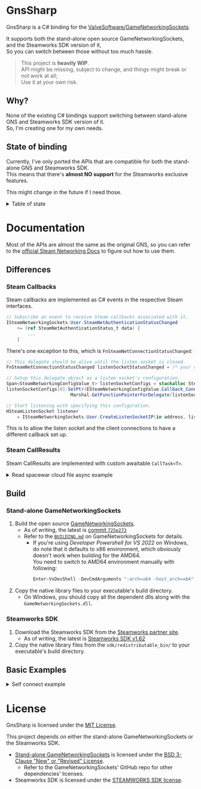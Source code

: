 # GnsSharp

GnsSharp is a C# binding for the [ValveSoftware/GameNetworkingSockets](https://github.com/ValveSoftware/GameNetworkingSockets).

It supports both the stand-alone open source GameNetworkingSockets, and the Steamworks SDK version of it,\
So you can switch between those without too much hassle.

> This project is **heavily WIP**.\
> API might be missing, subject to change, and things might break or not work at all;\
> Use it at your own risk.

## Why?

None of the existing C# bindings support switching between stand-alone GNS and Steamworks SDK version of it.\
So, I'm creating one for my own needs.

## State of binding

Currently, I've only ported the APIs that are compatible for both the stand-alone GNS and Steamworks SDK.\
This means that there's **almost NO support** for the Steamworks exclusive features.

This might change in the future if I need those.

<details>
    <summary>Table of state</summary>

| Interfaces          | Ported? | Interfaces              | Ported? |
|---------------------|---------|-------------------------|---------|
| ISteamApps               | ❌ | ISteamNetworking        | ❌ |
| ISteamAppTicket          | ❌ | ISteamNetworkingSockets | ✔ |
| ISteamClient             | ❌ | ISteamNetworkingUtils   | ✔ |
| ISteamController         | ❌ | ISteamRemotePlay        | ❌ |
| ISteamFriends            | ✔ | ISteamRemoteStorage     | ✔ |
| ISteamGameCoordinator    | ❌ | ISteamScreenshots       | ❌ |
| ISteamGameServer         | ❌ | ISteamTimeline          | ❌ |
| ISteamGameServerStats    | ❌ | ISteamUGC               | ❌ |
| ISteamHTMLSurface        | ❌ | ISteamUser              | ✔ |
| ISteamHTTP               | ❌ | ISteamUserStats         | ❌ |
| ISteamInput              | ❌ | ISteamUtils             | ✔ |
| ISteamInventory          | ❌ | ISteamVideo             | ❌ |
| ISteamMatchmaking        | ✔ | SteamEncryptedAppTicket | ❌ |
| ISteamMatchmakingServers | ❌ | steam_api               | ✔ |
| ISteamMusic              | ❌ | steam_gameserver        | ✔ |
| ISteamMusicRemote        | ❌ | GameNetworkingSockets   | ✔ |
</details>

# Documentation

Most of the APIs are almost the same as the original GNS, so you can refer to the [official Steam Networking Docs](https://partner.steamgames.com/doc/features/multiplayer/networking) to figure out how to use them.

## Differences

### Steam Callbacks

Steam callbacks are implemented as C# events in the respective Steam interfaces.

```cs
// Subscribe an event to receive Steam callbacks associated with it.
ISteamNetworkingSockets.User.SteamNetAuthenticationStatusChanged
    += (ref SteamNetAuthenticationStatus_t data) {
        ...
    }
```

There's one exception to this, which is `FnSteamNetConnectionStatusChanged`:

```cs
// This delegate should be alive until the listen socket is closed.
FnSteamNetConnectionStatusChanged listenSocketStatusChanged = /* your callback handler */;

// Setup this delegate object as a listen socket's configuration.
Span<SteamNetworkingConfigValue_t> listenSocketConfigs = stackalloc SteamNetworkingConfigValue_t[1];
listenSocketConfigs[0].SetPtr(ESteamNetworkingConfigValue.Callback_ConnectionStatusChanged,
                        Marshal.GetFunctionPointerForDelegate(listenSocketStatusChanged));

// Start listening with specifying this configuration.
HSteamListenSocket listener
    = ISteamNetworkingSockets.User.CreateListenSocketIP(in address, listenSocketConfigs);
```

This is to allow the listen socket and the client connections to have a different callback set up.

### Steam CallResults

Steam CallResults are implemented with custom awaitable `CallTask<T>`.

<details>
    <summary>Read spacewar cloud file async example</summary>

```cs
async Task ReadSpacewarCloudFileAsync()
{
    string fileName = "message.dat";

    // Assuming properly initialized, and running callback seperately
    var storage = ISteamRemoteStorage.User!;

    // Get the file size first.
    int size = storage.GetFileSize(fileName);
    if (size == 0)
    {
        Console.WriteLine($"File '{fileName}' doesn't exist");
        return;
    }

    Console.WriteLine($"Size of '{fileName}' was {size}");

    // Start reading file asynchronously.
    CallTask<RemoteStorageFileReadAsyncComplete_t>? readTask
        = storage.FileReadAsync(fileName, 0, (uint)size);

    // Skip if failed to start reading file.
    if (readTask == null)
    {
        Console.WriteLine("File read not initiated");
        return;
    }

    // Await for reading to complete.
    RemoteStorageFileReadAsyncComplete_t? complete = await readTask;

    // Skip if reading failed.
    if (!complete.HasValue)
    {
        Console.WriteLine("File read not complete");
        return;
    }
    if (complete.Value.Result != EResult.OK)
    {
        Console.WriteLine($"File read not complete: {complete.Value.Result}");
        return;
    }

    // Allocate buffer to copy the read bytes.
    Span<byte> raw = stackalloc byte[(int)complete.Value.ReadSize];

    // Copy the result to this buffer.
    if (storage.FileReadAsyncComplete(complete.Value.FileReadAsync, raw))
    {
        // Assuming it's a UTF-8 string, print it.
        string str = Encoding.UTF8.GetString(raw);
        Console.WriteLine($"Read string: {str}");
    }
    else
    {
        Console.WriteLine("FileReadAsyncComplete() failed");
    }
}
```
</details>

## Build

### Stand-alone GameNetworkingSockets

1. Build the open source [GameNetworkingSockets](https://github.com/ValveSoftware/GameNetworkingSockets).
    * As of writing, the latest is [commit `725e273`](https://github.com/ValveSoftware/GameNetworkingSockets/tree/725e273c7442bac7a8bc903c0b210b1c15c34d92)
    * Refer to the [`BUILDING.md`](https://github.com/ValveSoftware/GameNetworkingSockets/blob/master/BUILDING.md) on GameNetworkingSockets for details.
        * If you're using *Developer Powershell for VS 2022* on Windows, do note that it defaults to x86 environment, which obviously doesn't work when building for the AMD64.\
          You need to switch to AMD64 environment manually with following:
          ```powershell
          Enter-VsDevShell -DevCmdArguments "-arch=x64 -host_arch=x64" -VsInstallPath "C:/Program Files/Microsoft Visual Studio/2022/Community" -SkipAutomaticLocation
          ```
1. Copy the native library files to your executable's build directory.
    * On Windows, you should copy all the dependent dlls along with the `GameNetworkingSockets.dll`.

### Steamworks SDK

1. Download the Steamworks SDK from the [Steamworks partner site](https://partner.steamgames.com/).
    * As of writing, the latest is [Steamworks SDK v1.62](https://partner.steamgames.com/downloads/steamworks_sdk_162.zip)
1. Copy the native library files from the `sdk/redistributable_bin/` to your executable's build directory.

## Basic Examples

<details>
    <summary>Self connect example</summary>

```cs
using GnsSharp;

using System.Runtime.InteropServices;
using System.Text;

#pragma warning disable CS0162 // Unreachable code (because of `GnsSharpCore.Backend` check)

// Load the native library depending on your platform
string nativeLibraryPath = Path.Join(AppContext.BaseDirectory,
       "GameNetworkingSockets.dll"         /* Open source GNS for Windows */
    // "libGameNetworkingSockets.so"       /* Open source GNS for Linux */
    // "libGameNetworkingSockets.dylib"    /* Open source GNS for macOS */
    // "steam_api64.dll"                   /* Steamworks SDK for Windows (AMD64) */
    // "steam_api.dll"                     /* Steamworks SDK for Windows (x86) */
    // "libsteam_api.so"                   /* Steamworks SDK for Linux */
    // "libsteam_api.dylib"                /* Steamworks SDK for macOS */
);

IntPtr nativeLibrary = NativeLibrary.Load(nativeLibraryPath);

// Initialize GNS or SteamAPI
bool initialized = false;
string? errMsg = null;
if (GnsSharpCore.Backend == GnsSharpCore.BackendKind.OpenSource)
{
    initialized = GameNetworkingSockets.Init(out errMsg);
}
else if (GnsSharpCore.Backend == GnsSharpCore.BackendKind.Steamworks)
{
    // For test environment, write `480` in `steam_appid.txt`, and put it next to your executable.
    // And you must be running Steam client on your PC.
    initialized = (SteamAPI.InitEx(out errMsg) == ESteamAPIInitResult.OK);
}

if (!initialized)
{
    Console.WriteLine(errMsg!);
    throw new Exception(errMsg!);
}

// Run callbacks as a seperate task
CancellationTokenSource cancelTokenSrc = new();
CancellationToken cancelToken = cancelTokenSrc.Token;
Task callbackRunner;

if (GnsSharpCore.Backend == GnsSharpCore.BackendKind.OpenSource)
{
    callbackRunner = Task.Run(async () =>
    {
        while (!cancelToken.IsCancellationRequested)
        {
            ISteamNetworkingSockets.User!.RunCallbacks();
            await Task.Delay(16, cancelToken);
        }
    }, cancelToken);
}
else if (GnsSharpCore.Backend == GnsSharpCore.BackendKind.Steamworks)
{
    callbackRunner = Task.Run(async () =>
    {
        while (!cancelToken.IsCancellationRequested)
        {
            SteamAPI.RunCallbacks();
            await Task.Delay(16, cancelToken);
        }
    }, cancelToken);
}

// Setup the debug output delegate
// (For every callback delegate, including this one,
// it should be stored somewhere safe to prevent it from garbage collected.)
FSteamNetworkingSocketsDebugOutput debugOutput = (ESteamNetworkingSocketsDebugOutputType level, string msg) =>
{
    Console.WriteLine($"[{level}] {msg}");
};

ISteamNetworkingUtils.User!.SetDebugOutputFunction(ESteamNetworkingSocketsDebugOutputType.Everything, debugOutput);

// Setup listen address: IPv6 any address & port 43000
SteamNetworkingIPAddr addr = default;
addr.ParseString("[::]:43000");

int serverClosing = 0;

// Setup listen socket connection status changed callback
FnSteamNetConnectionStatusChanged listenStatusChanged = (ref SteamNetConnectionStatusChangedCallback_t status) =>
{
    switch (status.Info.State)
    {
        case ESteamNetworkingConnectionState.Connecting:
            ISteamNetworkingSockets.User!.AcceptConnection(status.Conn);
            Console.WriteLine("Server has accepted the connection from client!");
            break;

        case ESteamNetworkingConnectionState.ClosedByPeer:
        case ESteamNetworkingConnectionState.ProblemDetectedLocally:
            StringBuilder builder = new();
            builder.Append($"Server: #{status.Conn} disconnected");
            if (status.Info.EndDebug != null)
                builder.Append($": {status.Info.EndDebug}");
            Console.WriteLine(builder.ToString());

            // Server side also need to close the connection to clean up resources
            ISteamNetworkingSockets.User!.CloseConnection(status.Conn, 0, "Server's closing too!", false);

            Interlocked.Exchange(ref serverClosing, 1);
            break;
    }
};

Span<SteamNetworkingConfigValue_t> serverConfigs = stackalloc SteamNetworkingConfigValue_t[1];
serverConfigs[0].SetPtr(ESteamNetworkingConfigValue.Callback_ConnectionStatusChanged,
                        Marshal.GetFunctionPointerForDelegate(listenStatusChanged));

// Server: Start listening
HSteamListenSocket listener = ISteamNetworkingSockets.User!.CreateListenSocketIP(in addr, serverConfigs);

serverConfigs[0].Dispose(); // Dispose config after usage, actually not required unless `SetString()` is used

// On Steam, in order to properly listen, you need to wait for the authentication to complete
if (GnsSharpCore.Backend == GnsSharpCore.BackendKind.Steamworks)
{
    for (int i = 0; ; ++i)
    {
        ESteamNetworkingAvailability avail =
            ISteamNetworkingSockets.User.GetAuthenticationStatus(out SteamNetAuthenticationStatus_t auth);

        if (avail == ESteamNetworkingAvailability.Current)
            break;
        else if (avail == ESteamNetworkingAvailability.Failed)
        {
            Console.WriteLine($"Auth failed: {auth.DebugMsg}");
            throw new Exception(auth.DebugMsg);
        }

        Console.WriteLine($"Waiting for Steam authentication for {i} seconds... ({avail})");

        await Task.Delay(1000);
    }

    Console.WriteLine("Steam authentication succeeded!");
}

// Setup connect address: IPv6 loopback address & port 43000
addr.ParseString("[::1]:43000");

int clientConnected = 0;

// Setup connect client connection status changed callback
FnSteamNetConnectionStatusChanged clientStatusChanged = (ref SteamNetConnectionStatusChangedCallback_t status) =>
{
    switch (status.Info.State)
    {
        case ESteamNetworkingConnectionState.Connected:
            Console.WriteLine("Client successfully connected to the server!");
            Interlocked.Exchange(ref clientConnected, 1);
            break;

        case ESteamNetworkingConnectionState.ClosedByPeer:
        case ESteamNetworkingConnectionState.ProblemDetectedLocally:
            StringBuilder builder = new();
            builder.Append($"Client: #{status.Conn} disconnected");
            if (status.Info.EndDebug != null)
                builder.Append($": {status.Info.EndDebug}");
            Console.WriteLine(builder.ToString());

            ISteamNetworkingSockets.User.CloseConnection(status.Conn, 0, "Client closing lately?", false);
            break;
    }
};

Span<SteamNetworkingConfigValue_t> clientConfigs = stackalloc SteamNetworkingConfigValue_t[1];
clientConfigs[0].SetPtr(ESteamNetworkingConfigValue.Callback_ConnectionStatusChanged,
                        Marshal.GetFunctionPointerForDelegate(clientStatusChanged));

// Client: Connect to the server
HSteamNetConnection client = ISteamNetworkingSockets.User.ConnectByIPAddress(addr, clientConfigs);

clientConfigs[0].Dispose();

// Wait for the connection to complete
while (clientConnected == 0)
    await Task.Delay(16);

// Close from the client side
ISteamNetworkingSockets.User.CloseConnection(client, 0, "Client's closing!", false);

// Wait for the server side to close the connection
while (serverClosing == 0)
    await Task.Delay(16);

// Stop the callback loop task
cancelTokenSrc.Cancel();
try
{
    await callbackRunner;
}
catch (TaskCanceledException)
{
    Console.WriteLine("Callback loop task stopped!");
}

// De-initialize GNS or SteamAPI
if (GnsSharpCore.Backend == GnsSharpCore.BackendKind.OpenSource)
    GameNetworkingSockets.Kill();
else if (GnsSharpCore.Backend == GnsSharpCore.BackendKind.Steamworks)
    SteamAPI.Shutdown();

// Free the native library
NativeLibrary.Free(nativeLibrary);
```

</details>

# License

GnsSharp is licensed under the [MIT License](LICENSE).

This project depends on either the stand-alone GameNetworkingSockets or the Steamworks SDK.
* [Stand-alone GameNetworkingSockets](https://github.com/ValveSoftware/GameNetworkingSockets) is licensed under the [BSD 3-Clause "New" or "Revised" License](https://github.com/ValveSoftware/GameNetworkingSockets/blob/master/LICENSE).
    * Refer to the GameNetworkingSockets' GitHub repo for other dependencies' licenses.
* Steamworks SDK is licensed under the [STEAMWORKS SDK license](https://partner.steamgames.com/documentation/sdk_access_agreement).
